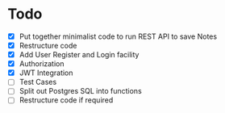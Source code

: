 
# Todo

- [x] Put together minimalist code to run REST API to save Notes
- [x] Restructure code
- [x] Add User Register and Login facility
- [x] Authorization
- [x] JWT Integration
- [ ] Test Cases
- [ ] Split out Postgres SQL into functions
- [ ] Restructure code if required